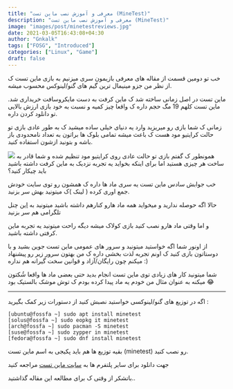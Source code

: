 ```yaml
---
title: "معرفی و آموزش نصب ماین تست (MineTest)"
description: "معرفی و آموزش نصب ماین تست (MineTest)"
image: "images/post/minetestreviews.jpg"
date: 2021-03-05T16:43:08+04:30
author: "Gnkalk"
tags: ["FOSG", "Introduced"]
categories: ["Linux", "Game"]
draft: false
---
```


خب تو دومین قسمت از مقاله های معرفی بازیمون سری میزنیم به بازی ماین تست ک از نظر من جزو مینیمال ترین گیم های گنو/لینوکس محسوب میشه.

ماین تست در اصل زمانی ساخته شد ک ماین کرفت به دست مایکروسافت خریداری شد. ماین تست کلهم 19 مگ حجم داره ک واقعا چیز کمیه و نسبت به خود بازی ارزش بالایی تو دانلود کردن داره.

زمانی ک شما بازی رو میریزید وارد یه دنیای خیلی ساده میشید ک به طور عادی بازی تو حالت کرایتیو مود هست ک باعث میشه تمامی بلوک ها براتون به تعداد نامحدودی باز باشه و بتونید ازشون استفاده کنید.

![](/images/post/minetestinpost.png)
همونطور ک گفتم بازی تو حالت عادی روی کرایتیو مود تنظیم شده و شما قادر به ساخت هر چیزی هستید اما برای اینکه بخواید یه تجربه نزدیک به ماین کرفت داشته باشید باید چیکار کنید؟

خب جوابش سادس ماین تست یه سری ماد ها داره ک همشون رو توی سایت خودش جمع اوری کرده ( لینک )ک میتونید بهش سر بزنید.

حالا اگه حوصله ندارید و میخواید همه ماد هارو کنارهم داشته باشید میتونید به [این](https://t.me/minetestmodpacks) چنل تلگرامی هم سر بزنید

و اما وقتی ماد هارو نصب کنید بازی کولاک میشه دیگه راحت میتونید یه تجربه ماین کرفتی داشته باشید.

از اونور شما اگه خواستید میتونید و سرور های عمومی ماین تست جوین بشید و با دوستاتون بازی کنید ک اونم تجربه لذت بخشی داره ک من بهتون سرور زیر رو پیشنهاد میکنم چون رایگان/آزاد و قوانین سخت گیرانه هم نداره :)

شما میتونید کار های زیادی توی ماین تست انجام بدید حتی بعضی ماد ها واقعا شُکتون میکنه به عنوان مثال من خودم یه ماد پیدا کرده بودم ک توش موشک بالستیک بود 😂

--- 
اگه در توزیع های گنو/لینوکسی خواستید نصبش کنید از دستورات زیر کمک بگیرید :

```
[ubuntu@fossfa ~] sudo apt install minetest
[solus@fossfa ~] sudo eopkg it minetest
[arch@fossfa ~] sudo pacman -S minetest
[suse@fossfa ~] sudo zypper in minetest
[fedora@fossfa ~] sudo dnf install minetest
```

بقیه توزیع ها هم باید پکیجی به اسم ماین تست (minetest) رو نصب کنید.

جهت دانلود برای سایر پلتفرم ها به [سایت ماین تست](https://www.minetest.net/) مراجعه کنید

باتشکر از وقتی ک برای مطالعه این مقاله گذاشتید..